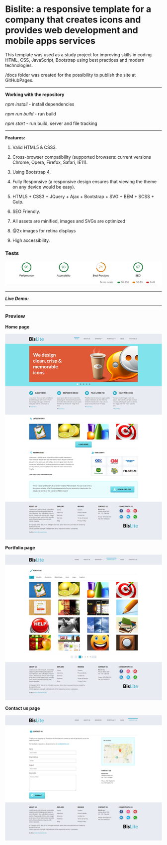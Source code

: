 # Bislite: a responsive template for a company that creates icons and provides web development and mobile apps services

This template was used as a study project for improving skills in coding HTML, CSS, JavaScript, Bootstrap using best practices and modern technologies.

/docs folder was created for the possibility to publish the site at GitHubPages.

*****

**Working with the repository**

*npm install* - install dependencies

*npm run build* - run build

*npm start* - run build, server and file tracking

*****

**Features:**

1. Valid HTML5 & CSS3.

2.  Cross-browser compatibility (supported browsers: current versions Chrome, Opera, Firefox, Safari, IE11).

3. Using Bootstrap 4.

4. Fully Responsive (a responsive design ensures that viewing the theme on any device would be easy).

5. HTML5 + CSS3 + JQuery + Ajax + Bootstrap + SVG + BEM + SCSS + Gulp.

6. SEO Friendly.

7. All assets are minified, images and SVGs are optimized

8. @2x images for retina displays

9. High accessibility.


### Tests

![site-audit](https://github.com/Helen-Romanchenko/Bislite/blob/master/description/audit.png)

*****

***Live Demo:***


*****

### Preview

**Home page**

![preview a desktop version of the home page](https://github.com/Helen-Romanchenko/Bislite/blob/master/description/Bislite-home.png)

**Portfolio page**

![preview a desktop version of the product page](https://github.com/Helen-Romanchenko/Bislite/blob/master/description/Bislite-portfolio.png)

**Contact us page**

![preview a desktop version of the product page](https://github.com/Helen-Romanchenko/Bislite/blob/master/description/Bislite-contacts.png)



